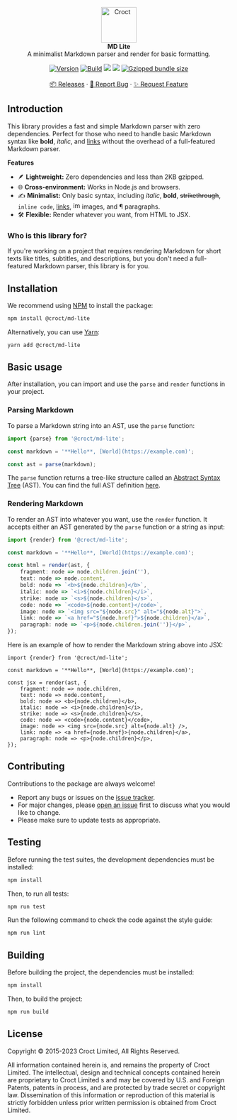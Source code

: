 <p align="center">
    <a href="https://croct.com">
        <img src="https://cdn.croct.io/brand/logo/repo-icon-green.svg" alt="Croct" height="80"/>
    </a>
    <br />
    <strong>MD Lite</strong>
    <br />
    A minimalist Markdown parser and render for basic formatting.
</p>
<p align="center">
    <a href="https://www.npmjs.com/package/@croct/md-lite"><img alt="Version" src="https://img.shields.io/npm/v/@croct/md-lite"/></a>
    <a href="https://github.com/croct-tech/md-lite-js/actions/workflows/validate-branch.yaml"><img alt="Build" src="https://github.com/croct-tech/md-lite-js/actions/workflows/validate-branch.yaml/badge.svg" /></a>
    <a href="https://codeclimate.com/repos/654abd6e5167670cf20e64a0/maintainability"><img src="https://api.codeclimate.com/v1/badges/d8dfc7cb03405d137fbd/maintainability" /></a>
    <a href="https://codeclimate.com/repos/654abd6e5167670cf20e64a0/test_coverage"><img src="https://api.codeclimate.com/v1/badges/d8dfc7cb03405d137fbd/test_coverage" /></a>
    <a href="https://bundlephobia.com/package/@croct/md-lite"><img alt="Gzipped bundle size" src="https://badgen.net/bundlephobia/minzip/@croct/md-lite"></a>
    <br />
    <br />
    <a href="https://github.com/croct-tech/md-lite-js/releases">📦 Releases</a>
    ·
    <a href="https://github.com/croct-tech/md-lite-js/issues/new?labels=bug&template=bug-report.md">🐞 Report Bug</a>
    ·
    <a href="https://github.com/croct-tech/md-lite-js/issues/new?labels=enhancement&template=feature-request.md">✨ Request Feature</a>
</p>

## Introduction

This library provides a fast and simple Markdown parser with zero dependencies.
Perfect for those who need to handle basic Markdown syntax like **bold**, *italic*, and [links](#) without the overhead of a full-featured Markdown parser.

**Features**

- 🪶 **Lightweight:**  Zero dependencies and less than 2KB gzipped.
- 🌐 **Cross-environment:**  Works in Node.js and browsers.
- ✍️ **Minimalist:** Only basic syntax, including _italic_, **bold**, ~~strikethrough~~, `inline code`, [links](https://croct.com), <img src="https://github.com/croct-tech/md-lite-js/assets/943036/6e6a2411-67d2-4f7b-89d8-bc08fd73c662" alt="image" width="16" height="16" /> images, and ¶ paragraphs.
- 🛠 **Flexible:** Render whatever you want, from HTML to JSX.

### Who is this library for?

If you're working on a project that requires rendering Markdown for short texts like titles, subtitles, and descriptions, but you don't need a full-featured Markdown parser, this library is for you.

## Installation

We recommend using [NPM](https://www.npmjs.com) to install the package:

```sh
npm install @croct/md-lite
```

Alternatively, you can use [Yarn](https://yarnpkg.com):

```sh
yarn add @croct/md-lite
```

## Basic usage

After installation, you can import and use the `parse` and `render` functions in your project. 

### Parsing Markdown

To parse a Markdown string into an AST, use the `parse` function:

```ts
import {parse} from '@croct/md-lite';

const markdown = '**Hello**, [World](https://example.com)';

const ast = parse(markdown);
```

The `parse` function returns a tree-like structure called an [Abstract Syntax Tree](https://en.wikipedia.org/wiki/Abstract_syntax_tree) (AST).
You can find the full AST definition [here](/src/ast.ts).

### Rendering Markdown

To render an AST into whatever you want, use the `render` function.
It accepts either an AST generated by the `parse` function or a string as input:

```ts
import {render} from '@croct/md-lite';

const markdown = '**Hello**, [World](https://example.com)';

const html = render(ast, {
    fragment: node => node.children.join(''),
    text: node => node.content,
    bold: node => `<b>${node.children}</b>`,
    italic: node => `<i>${node.children}</i>`,
    strike: node => `<s>${node.children}</s>`,
    code: node => `<code>${node.content}</code>`,
    image: node => `<img src="${node.src}" alt="${node.alt}">`,
    link: node => `<a href="${node.href}">${node.children}</a>`,
    paragraph: node => `<p>${node.children.join('')}</p>`,
});
```

Here is an example of how to render the Markdown string above into JSX:

```tsx
import {render} from '@croct/md-lite';

const markdown = '**Hello**, [World](https://example.com)';

const jsx = render(ast, {
    fragment: node => node.children,
    text: node => node.content,
    bold: node => <b>{node.children}</b>,
    italic: node => <i>{node.children}</i>,
    strike: node => <s>{node.children}</s>,
    code: node => <code>{node.content}</code>,
    image: node => <img src={node.src} alt={node.alt} />,
    link: node => <a href={node.href}>{node.children}</a>,
    paragraph: node => <p>{node.children}</p>,
});
```

## Contributing

Contributions to the package are always welcome! 

- Report any bugs or issues on the [issue tracker](https://github.com/croct-tech/md-lite-js/issues).
- For major changes, please [open an issue](https://github.com/croct-tech/md-lite-js/issues) first to discuss what you would like to change.
- Please make sure to update tests as appropriate.

## Testing

Before running the test suites, the development dependencies must be installed:

```sh
npm install
```

Then, to run all tests:

```sh
npm run test
```

Run the following command to check the code against the style guide:

```sh
npm run lint
```

## Building

Before building the project, the dependencies must be installed:

```sh
npm install
```

Then, to build the project:

```sh
npm run build
```


## License

Copyright © 2015-2023 Croct Limited, All Rights Reserved.

All information contained herein is, and remains the property of Croct Limited. The intellectual, design and technical concepts contained herein are proprietary to Croct Limited s and may be covered by U.S. and Foreign Patents, patents in process, and are protected by trade secret or copyright law. Dissemination of this information or reproduction of this material is strictly forbidden unless prior written permission is obtained from Croct Limited.
